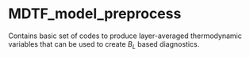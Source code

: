 # MDTF_model_preprocess


Contains basic set of codes to produce layer-averaged thermodynamic variables that can be used to create $B_{L}$ based diagnostics.
